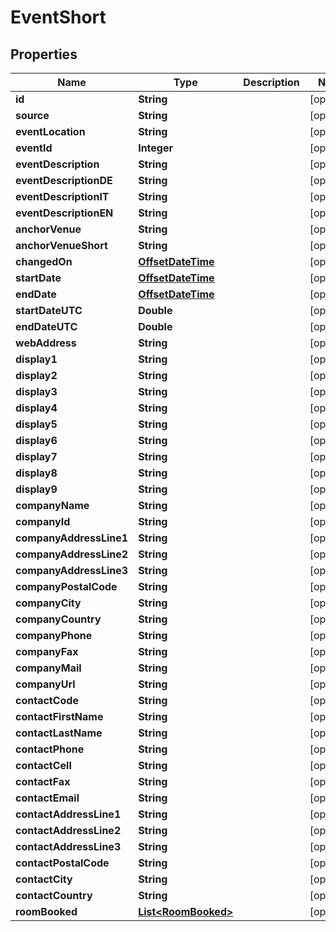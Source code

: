 
# EventShort

## Properties
Name | Type | Description | Notes
------------ | ------------- | ------------- | -------------
**id** | **String** |  |  [optional]
**source** | **String** |  |  [optional]
**eventLocation** | **String** |  |  [optional]
**eventId** | **Integer** |  |  [optional]
**eventDescription** | **String** |  |  [optional]
**eventDescriptionDE** | **String** |  |  [optional]
**eventDescriptionIT** | **String** |  |  [optional]
**eventDescriptionEN** | **String** |  |  [optional]
**anchorVenue** | **String** |  |  [optional]
**anchorVenueShort** | **String** |  |  [optional]
**changedOn** | [**OffsetDateTime**](OffsetDateTime.md) |  |  [optional]
**startDate** | [**OffsetDateTime**](OffsetDateTime.md) |  |  [optional]
**endDate** | [**OffsetDateTime**](OffsetDateTime.md) |  |  [optional]
**startDateUTC** | **Double** |  |  [optional]
**endDateUTC** | **Double** |  |  [optional]
**webAddress** | **String** |  |  [optional]
**display1** | **String** |  |  [optional]
**display2** | **String** |  |  [optional]
**display3** | **String** |  |  [optional]
**display4** | **String** |  |  [optional]
**display5** | **String** |  |  [optional]
**display6** | **String** |  |  [optional]
**display7** | **String** |  |  [optional]
**display8** | **String** |  |  [optional]
**display9** | **String** |  |  [optional]
**companyName** | **String** |  |  [optional]
**companyId** | **String** |  |  [optional]
**companyAddressLine1** | **String** |  |  [optional]
**companyAddressLine2** | **String** |  |  [optional]
**companyAddressLine3** | **String** |  |  [optional]
**companyPostalCode** | **String** |  |  [optional]
**companyCity** | **String** |  |  [optional]
**companyCountry** | **String** |  |  [optional]
**companyPhone** | **String** |  |  [optional]
**companyFax** | **String** |  |  [optional]
**companyMail** | **String** |  |  [optional]
**companyUrl** | **String** |  |  [optional]
**contactCode** | **String** |  |  [optional]
**contactFirstName** | **String** |  |  [optional]
**contactLastName** | **String** |  |  [optional]
**contactPhone** | **String** |  |  [optional]
**contactCell** | **String** |  |  [optional]
**contactFax** | **String** |  |  [optional]
**contactEmail** | **String** |  |  [optional]
**contactAddressLine1** | **String** |  |  [optional]
**contactAddressLine2** | **String** |  |  [optional]
**contactAddressLine3** | **String** |  |  [optional]
**contactPostalCode** | **String** |  |  [optional]
**contactCity** | **String** |  |  [optional]
**contactCountry** | **String** |  |  [optional]
**roomBooked** | [**List&lt;RoomBooked&gt;**](RoomBooked.md) |  |  [optional]



